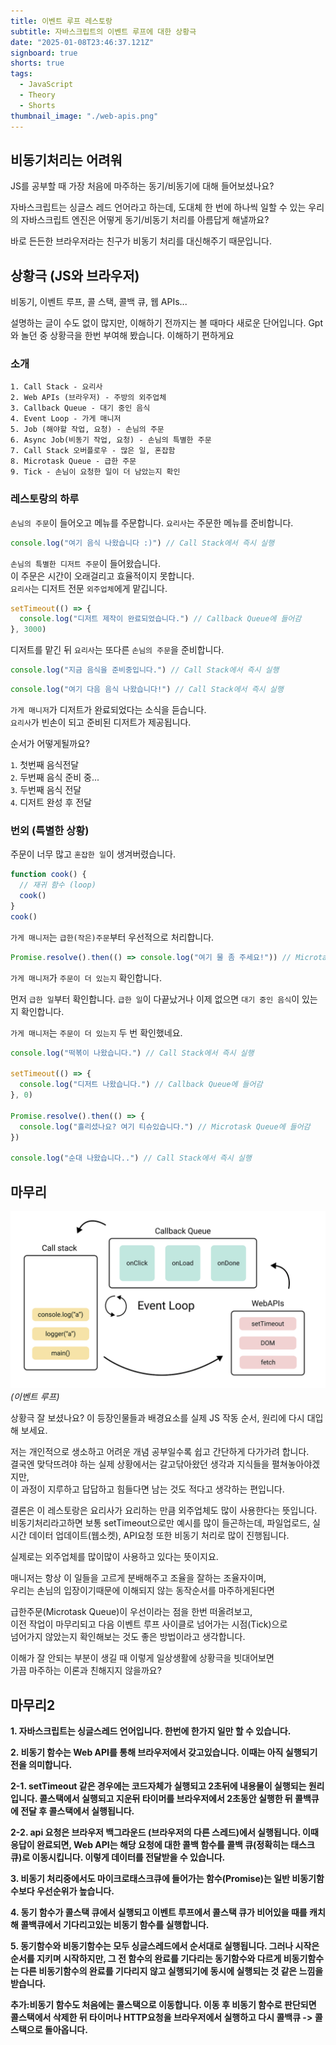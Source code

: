 ```yaml
---
title: 이벤트 루프 레스토랑
subtitle: 자바스크립트의 이벤트 루프에 대한 상황극
date: "2025-01-08T23:46:37.121Z"
signboard: true
shorts: true
tags:
  - JavaScript
  - Theory
  - Shorts
thumbnail_image: "./web-apis.png"
---
```


## 비동기처리는 어려워

JS를 공부할 때 가장 처음에 마주하는 동기/비동기에 대해 들어보셨나요?<br/>

자바스크립트는 싱글스 레드 언어라고 하는데, 도대체 한 번에 하나씩 일할 수 있는
우리의 자바스크립트 엔진은 어떻게 동기/비동기 처리를 아름답게 해낼까요?<br/>

바로 든든한 브라우저라는 친구가 비동기 처리를 대신해주기 때문입니다.

## 상황극 (JS와 브라우저)

비동기, 이벤트 루프, 콜 스택, 콜백 큐, 웹 APIs...

설명하는 글이 수도 없이 많지만, 이해하기 전까지는 볼 때마다 새로운 단어입니다.
Gpt와 놀던 중 상황극을 한번 부여해 봤습니다. 이해하기 편하게요

### 소개

`1. Call Stack - 요리사`<br/>
`2. Web APIs (브라우저) - 주방의 외주업체`<br/>
`3. Callback Queue - 대기 중인 음식`<br/>
`4. Event Loop - 가게 매니저`<br/>
`5. Job (해야할 작업, 요청) - 손님의 주문`<br/>
`6. Async Job(비동기 작업, 요청) - 손님의 특별한 주문`<br/>
`7. Call Stack 오버플로우 - 많은 일, 혼잡함`<br/>
`8. Microtask Queue - 급한 주문`<br/>
`9. Tick - 손님이 요청한 일이 더 남았는지 확인`<br/>

### 레스토랑의 하루

`손님의 주문`이 들어오고 메뉴를 주문합니다.
`요리사`는 주문한 메뉴를 준비합니다.

```javascript
console.log("여기 음식 나왔습니다 :)") // Call Stack에서 즉시 실행
```

`손님의 특별한 디저트 주문`이 들어왔습니다.<br/>
이 주문은 시간이 오래걸리고 효율적이지 못합니다.<br/>
`요리사`는 디저트 전문 `외주업체`에게 맡깁니다.

```javascript
setTimeout(() => {
  console.log("디저트 제작이 완료되었습니다.") // Callback Queue에 들어감
}, 3000)
```

디저트를 맡긴 뒤 `요리사`는 또다른 `손님의 주문`을 준비합니다.

```javascript
console.log("지금 음식을 준비중입니다.") // Call Stack에서 즉시 실행
```

```javascript
console.log("여기 다음 음식 나왔습니다!") // Call Stack에서 즉시 실행
```

`가게 매니저`가 디저트가 완료되었다는 소식을 듣습니다.<br/>
`요리사`가 빈손이 되고 준비된 디저트가 제공됩니다.

순서가 어떻게될까요?

`1`. 첫번째 음식전달<br/> `2`. 두번째 음식 준비 중... <br/>`3`. 두번째 음식 전달<br/> `4`. 디저트 완성 후 전달

### 번외 (특별한 상황)

주문이 너무 많고 `혼잡한 일`이 생겨버렸습니다.

```javascript
function cook() {
  // 재귀 함수 (loop)
  cook()
}
cook()
```

`가게 매니저`는 `급한(작은)주문`부터 우선적으로 처리합니다.

```javascript
Promise.resolve().then(() => console.log("여기 물 좀 주세요!")) // Microtask Queue에 들어감
```

`가게 매니저`가 `주문이 더 있는지` 확인합니다.

먼저 `급한 일`부터 확인합니다. `급한 일`이 다끝났거나 이제 없으면
`대기 중인 음식`이 있는지 확인합니다.

`가게 매니저`는 `주문이 더 있는지` 두 번 확인했네요.

```javascript
console.log("떡볶이 나왔습니다.") // Call Stack에서 즉시 실행

setTimeout(() => {
  console.log("디저트 나왔습니다.") // Callback Queue에 들어감
}, 0)

Promise.resolve().then(() => {
  console.log("흘리셨나요? 여기 티슈있습니다.") // Microtask Queue에 들어감
})

console.log("순대 나왔습니다..") // Call Stack에서 즉시 실행
```

## 마무리

![image](./event-loop.png)
<span class="img-description">_(이벤트 루프)_</span>

상황극 잘 보셨나요? 이 등장인물들과 배경요소를 실제 JS 작동 순서, 원리에
다시 대입해 보세요.<br/>

저는 개인적으로 생소하고 어려운 개념 공부일수록 쉽고 간단하게 다가가려 합니다.<br/>
결국엔 맞닥뜨려야 하는 실제 상황에서는 갈고닦아왔던 생각과 지식들을 펼쳐놓아야겠지만,<br/> 이 과정이 지루하고 답답하고 힘들다면 남는 것도 적다고 생각하는 편입니다.

결론은 이 레스토랑은 요리사가 요리하는 만큼 외주업체도 많이 사용한다는 뜻입니다.<br/>
비동기처리라고하면 보통 setTimeout으로만 예시를 많이 들곤하는데,
파일업로드, 실시간 데이터 업데이트(웹소켓), API요청 또한 비동기 처리로 많이 진행됩니다.<br/>

실제로는 외주업체를 많이많이 사용하고 있다는 뜻이지요.<br/>

매니저는 항상 이 일들을 고르게 분배해주고 조율을 잘하는 조율자이며,<br/>
우리는 손님의 입장이기때문에 이해되지 않는 동작순서를 마주하게된다면<br/>

급한주문(Microtask Queue)이 우선이라는 점을 한번 떠올려보고,<br/>
이전 작업이 마무리되고 다음 이벤트 루프 사이클로 넘어가는 시점(Tick)으로 <br/>넘어가지 않았는지 확인해보는 것도 좋은 방법이라고 생각합니다.<br/>

이해가 잘 안되는 부분이 생길 때 이렇게 일상생활에 상황극을 빗대어보면<br/>
가끔 마주하는 이론과 친해지지 않을까요?

## 마무리2

**1. 자바스크립트는 싱글스레드 언어입니다. 한번에 한가지 일만 할 수 있습니다.**

**2. 비동기 함수는 Web API를 통해 브라우저에서 갖고있습니다. 이때는 아직 실행되기 전을 의미합니다.**

**2-1. setTimeout 같은 경우에는 코드자체가 실행되고 2초뒤에 내용물이 실행되는 원리입니다. 콜스택에서 실행되고 지운뒤 타이머를 브라우저에서 2초동안 실행한 뒤 콜백큐에 전달 후 콜스택에서 실행됩니다.**

**2-2. api 요청은 브라우저 백그라운드 (브라우저의 다른 스레드)에서 실행됩니다.
이때 응답이 완료되면, Web API는 해당 요청에 대한 콜백 함수를 콜백 큐(정확히는 태스크 큐)로 이동시킵니다. 이렇게 데이터를 전달받을 수 있습니다.**

**3. 비동기 처리중에서도 마이크로태스크큐에 들어가는 함수(Promise)는 일반 비동기함수보다 우선순위가 높습니다.**

**4. 동기 함수가 콜스택 큐에서 실행되고 이벤트 루프에서 콜스택 큐가 비어있을 때를
캐치해 콜백큐에서 기다리고있는 비동기 함수를 실행합니다.**

**5. 동기함수와 비동기함수는 모두 싱글스레드에서 순서대로 실행됩니다.
그러나 시작은 순서를 지키며 시작하지만, 그 전 함수의 완료를 기다리는 동기함수와 다르게 비동기함수는 다른 비동기함수의 완료를 기다리지 않고 실행되기에 동시에 실행되는 것 같은 느낌을 받습니다.**

**추가:비동기 함수도 처음에는 콜스택으로 이동합니다. 이동 후 비동기 함수로 판단되면 콜스택에서 삭제한 뒤 타이머나 HTTP요청을 브라우저에서 실행하고 다시 콜백큐 -> 콜스택으로 돌아옵니다.**
